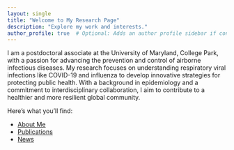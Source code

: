 ```yaml
---
layout: single
title: "Welcome to My Research Page"
description: "Explore my work and interests."
author_profile: true  # Optional: Adds an author profile sidebar if configured.
---
```


I am a postdoctoral associate at the University of Maryland, College Park, with a passion for advancing the prevention and control of airborne infectious diseases. My research focuses on understanding respiratory viral infections like COVID-19 and influenza to develop innovative strategies for protecting public health. With a background in epidemiology and a commitment to interdisciplinary collaboration, I aim to contribute to a healthier and more resilient global community.

Here’s what you’ll find:

- [About Me](aboutme/)
- [Publications](publications/)
- [News](news/)
